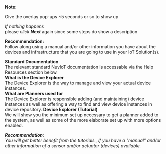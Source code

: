 **Note:**  

Give the overlay pop-ups ~5 seconds or so to show up  

_If nothing happens_  
    please _click **Next**_ again since some steps do show a description  
    
**Recommendation:**  
Follow along using a manual and/or other information you have about the devices and infrastructure that you are going to use in your IoT Solution(s).  
  
**Standard Documentation**  
The relevant standard NuvIoT documentation is accessable via the Help Resources section below.  
**What is the Device Explorer**  
The Device Explorer is the way to manage and view your actual device instances.  
**What are Planners used for**  
The Device Explorer is responsible adding (and maintaining) device instances as well as offering a way to find and view device instances in device repository.
**Device Explorer (Tutorial)**  
We will show you the minimum set up necessary to get a planner added to the system, as well as some of the more elaborate set up with more options enabled.
  
**_Recommendation:_**  
_You will get better benefit from the tutorials , if you have a "manual" and/or other information of a sensor and/or actuator (devices) available._